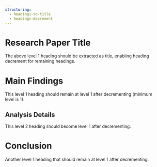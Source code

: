 ```yaml
---
structuring:
  - heading1-to-title
  - headings-decrement
---
```


# Research Paper Title

The above level 1 heading should be extracted as title, enabling heading decrement for remaining headings.

# Main Findings

This level 1 heading should remain at level 1 after decrementing (minimum level is 1).

## Analysis Details

This level 2 heading should become level 1 after decrementing.

# Conclusion

Another level 1 heading that should remain at level 1 after decrementing.
